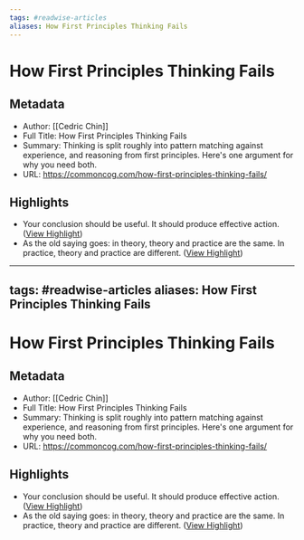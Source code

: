 ```yaml
---
tags: #readwise-articles
aliases: How First Principles Thinking Fails
---
```

# How First Principles Thinking Fails

## Metadata
- Author: [[Cedric Chin]]
- Full Title: How First Principles Thinking Fails
- Summary: Thinking is split roughly into pattern matching against experience, and reasoning from first principles. Here's one argument for why you need both.
- URL: https://commoncog.com/how-first-principles-thinking-fails/

## Highlights
- Your conclusion should be useful. It should produce effective action. ([View Highlight](https://read.readwise.io/read/01h3pwvzf234f7k38qxs1tyf7q))
- As the old saying goes: in theory, theory and practice are the same. In practice, theory and practice are different. ([View Highlight](https://read.readwise.io/read/01h3pwwx771db8x8gnkxnh82kw))
---
tags: #readwise-articles
aliases: How First Principles Thinking Fails
---
# How First Principles Thinking Fails

## Metadata
- Author: [[Cedric Chin]]
- Full Title: How First Principles Thinking Fails
- Summary: Thinking is split roughly into pattern matching against experience, and reasoning from first principles. Here's one argument for why you need both.
- URL: https://commoncog.com/how-first-principles-thinking-fails/

## Highlights
- Your conclusion should be useful. It should produce effective action. ([View Highlight](https://read.readwise.io/read/01h3pwvzf234f7k38qxs1tyf7q))
- As the old saying goes: in theory, theory and practice are the same. In practice, theory and practice are different. ([View Highlight](https://read.readwise.io/read/01h3pwwx771db8x8gnkxnh82kw))
